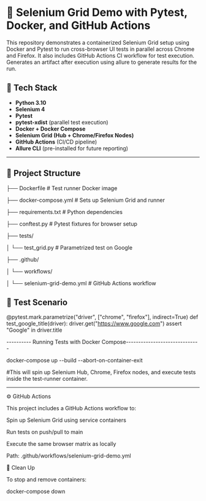 # 🚀 Selenium Grid Demo with Pytest, Docker, and GitHub Actions

This repository demonstrates a containerized Selenium Grid setup using Docker and Pytest to run cross-browser UI tests in parallel across Chrome and Firefox. 
It also includes GitHub Actions CI workflow for test execution. Generates an artifact after execution using allure to generate results for the run.


## 🧰 Tech Stack

- **Python 3.10**
- **Selenium 4**
- **Pytest**
- **pytest-xdist** (parallel test execution)
- **Docker + Docker Compose**
- **Selenium Grid (Hub + Chrome/Firefox Nodes)**
- **GitHub Actions** (CI/CD pipeline)
- **Allure CLI** (pre-installed for future reporting)

---

## 📁 Project Structure

├── Dockerfile # Test runner Docker image

├── docker-compose.yml # Sets up Selenium Grid and runner

├── requirements.txt # Python dependencies

├── conftest.py # Pytest fixtures for browser setup

├── tests/

│ └── test_grid.py # Parametrized test on Google

├── .github/

│ └── workflows/

│ └── selenium-grid-demo.yml # GitHub Actions workflow


## 🧪 Test Scenario

@pytest.mark.parametrize("driver", ["chrome", "firefox"], indirect=True)
def test_google_title(driver):
    driver.get("https://www.google.com")
    assert "Google" in driver.title



---------- Running Tests with Docker Compose------------------------------

docker-compose up --build --abort-on-container-exit

#This will spin up Selenium Hub, Chrome, Firefox nodes, and execute tests inside the test-runner container.

--------------------------------------------------------------------------

⚙️ GitHub Actions

This project includes a GitHub Actions workflow to:

Spin up Selenium Grid using service containers

Run tests on push/pull to main

Execute the same browser matrix as locally

Path: .github/workflows/selenium-grid-demo.yml



🧼 Clean Up

To stop and remove containers:

docker-compose down
